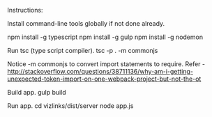 
Instructions:

Install command-line tools globally if not done already.

  npm install -g typescript
  npm install -g gulp
  npm install -g nodemon

Run tsc (type script compiler).
  tsc -p . -m commonjs

Notice -m commonjs to convert import statements to require. Refer - http://stackoverflow.com/questions/38711136/why-am-i-getting-unexpected-token-import-on-one-webpack-project-but-not-the-ot

Build app.
  gulp build

Run app.
  cd vizlinks/dist/server node app.js
